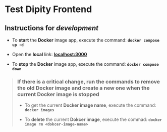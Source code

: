 # Test Dipity Frontend

## Instructions for *development*

- To **start** the **Docker** image app, execute the command: **`docker compose up -d`**

- Open the **local** link: **[localhost:3000](http://localhost:3000)**

- To **stop** the **Docker** image app, execute the command: **`docker compose down`**

> ### If there is a critical change, run the commands to remove the old Docker image and create a new one when the current Docker image is stopped
>
> - To get the current **Docker image name**, execute the command: **`docker images`**
>
> - To **delete** the current **Dokcer image**, execute the commad: **`docker image rm <dokcer-image-name>`**
